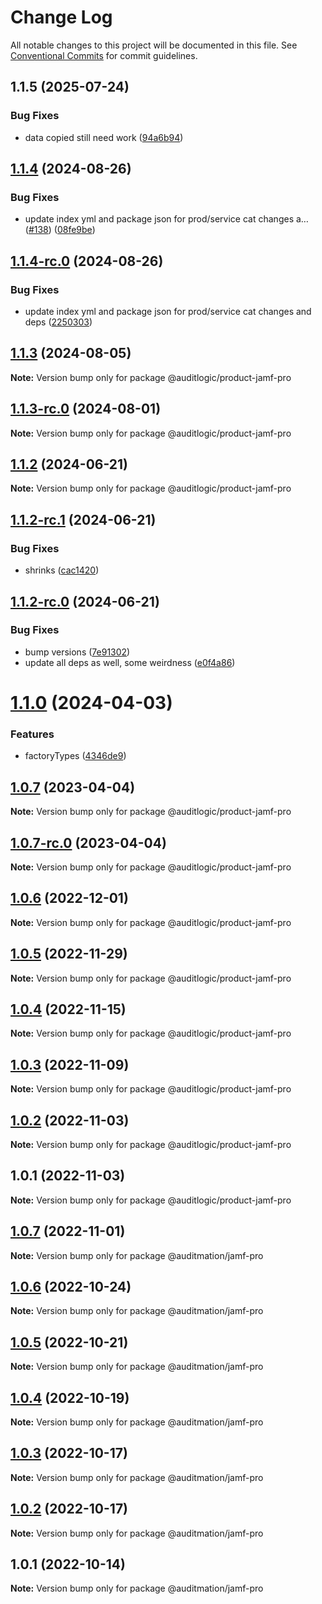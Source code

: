 # Change Log

All notable changes to this project will be documented in this file.
See [Conventional Commits](https://conventionalcommits.org) for commit guidelines.

## 1.1.5 (2025-07-24)


### Bug Fixes

* data copied still need work ([94a6b94](https://github.com/zerobias-org/product/commit/94a6b942fb0516367548599d739529536132755a))





## [1.1.4](https://github.com/auditlogic/product/compare/@auditlogic/product-jamf-pro@1.1.3...@auditlogic/product-jamf-pro@1.1.4) (2024-08-26)


### Bug Fixes

* update index yml and package json for prod/service cat changes a… ([#138](https://github.com/auditlogic/product/issues/138)) ([08fe9be](https://github.com/auditlogic/product/commit/08fe9beb1c8457462a19bc69caa02e6212d97e1a))





## [1.1.4-rc.0](https://github.com/auditlogic/product/compare/@auditlogic/product-jamf-pro@1.1.3...@auditlogic/product-jamf-pro@1.1.4-rc.0) (2024-08-26)


### Bug Fixes

* update index yml and package json for prod/service cat changes and deps ([2250303](https://github.com/auditlogic/product/commit/225030363a363608240135b7ebed386b28f01e4b))





## [1.1.3](https://github.com/auditlogic/product/compare/@auditlogic/product-jamf-pro@1.1.2...@auditlogic/product-jamf-pro@1.1.3) (2024-08-05)

**Note:** Version bump only for package @auditlogic/product-jamf-pro





## [1.1.3-rc.0](https://github.com/auditlogic/product/compare/@auditlogic/product-jamf-pro@1.1.2...@auditlogic/product-jamf-pro@1.1.3-rc.0) (2024-08-01)

**Note:** Version bump only for package @auditlogic/product-jamf-pro





## [1.1.2](https://github.com/auditlogic/product/compare/@auditlogic/product-jamf-pro@1.1.2-rc.1...@auditlogic/product-jamf-pro@1.1.2) (2024-06-21)

**Note:** Version bump only for package @auditlogic/product-jamf-pro





## [1.1.2-rc.1](https://github.com/auditlogic/product/compare/@auditlogic/product-jamf-pro@1.1.2-rc.0...@auditlogic/product-jamf-pro@1.1.2-rc.1) (2024-06-21)


### Bug Fixes

* shrinks ([cac1420](https://github.com/auditlogic/product/commit/cac14200fefcd8183ab69fe89a47bd3f70f563e9))





## [1.1.2-rc.0](https://github.com/auditlogic/product/compare/@auditlogic/product-jamf-pro@1.1.0...@auditlogic/product-jamf-pro@1.1.2-rc.0) (2024-06-21)


### Bug Fixes

* bump versions ([7e91302](https://github.com/auditlogic/product/commit/7e913023b8b312150ed7762c32fbbe616be71de5))
* update all deps as well, some weirdness ([e0f4a86](https://github.com/auditlogic/product/commit/e0f4a864714e2d3de6bbf3da014d5312fe53be2f))





# [1.1.0](https://github.com/auditlogic/product/compare/@auditlogic/product-jamf-pro@1.0.7...@auditlogic/product-jamf-pro@1.1.0) (2024-04-03)


### Features

* factoryTypes ([4346de9](https://github.com/auditlogic/product/commit/4346de92693aee892fccf725338ffc7b80ab182b))





## [1.0.7](https://github.com/auditlogic/product/compare/@auditlogic/product-jamf-pro@1.0.6...@auditlogic/product-jamf-pro@1.0.7) (2023-04-04)

**Note:** Version bump only for package @auditlogic/product-jamf-pro





## [1.0.7-rc.0](https://github.com/auditlogic/product/compare/@auditlogic/product-jamf-pro@1.0.6...@auditlogic/product-jamf-pro@1.0.7-rc.0) (2023-04-04)

**Note:** Version bump only for package @auditlogic/product-jamf-pro





## [1.0.6](https://github.com/auditlogic/product/compare/@auditlogic/product-jamf-pro@1.0.5...@auditlogic/product-jamf-pro@1.0.6) (2022-12-01)

**Note:** Version bump only for package @auditlogic/product-jamf-pro





## [1.0.5](https://github.com/auditlogic/product/compare/@auditlogic/product-jamf-pro@1.0.4...@auditlogic/product-jamf-pro@1.0.5) (2022-11-29)

**Note:** Version bump only for package @auditlogic/product-jamf-pro





## [1.0.4](https://github.com/auditlogic/product/compare/@auditlogic/product-jamf-pro@1.0.3...@auditlogic/product-jamf-pro@1.0.4) (2022-11-15)

**Note:** Version bump only for package @auditlogic/product-jamf-pro





## [1.0.3](https://github.com/auditlogic/product/compare/@auditlogic/product-jamf-pro@1.0.2...@auditlogic/product-jamf-pro@1.0.3) (2022-11-09)

**Note:** Version bump only for package @auditlogic/product-jamf-pro





## [1.0.2](https://github.com/auditlogic/product/compare/@auditlogic/product-jamf-pro@1.0.1...@auditlogic/product-jamf-pro@1.0.2) (2022-11-03)

**Note:** Version bump only for package @auditlogic/product-jamf-pro





## 1.0.1 (2022-11-03)

**Note:** Version bump only for package @auditlogic/product-jamf-pro





## [1.0.7](https://github.com/auditmation/store-content/compare/@auditmation/jamf-pro@1.0.6...@auditmation/jamf-pro@1.0.7) (2022-11-01)

**Note:** Version bump only for package @auditmation/jamf-pro





## [1.0.6](https://github.com/auditmation/store-content/compare/@auditmation/jamf-pro@1.0.5...@auditmation/jamf-pro@1.0.6) (2022-10-24)

**Note:** Version bump only for package @auditmation/jamf-pro





## [1.0.5](https://github.com/auditmation/store-content/compare/@auditmation/jamf-pro@1.0.4...@auditmation/jamf-pro@1.0.5) (2022-10-21)

**Note:** Version bump only for package @auditmation/jamf-pro





## [1.0.4](https://github.com/auditmation/store-content/compare/@auditmation/jamf-pro@1.0.3...@auditmation/jamf-pro@1.0.4) (2022-10-19)

**Note:** Version bump only for package @auditmation/jamf-pro





## [1.0.3](https://github.com/auditmation/store-content/compare/@auditmation/jamf-pro@1.0.2...@auditmation/jamf-pro@1.0.3) (2022-10-17)

**Note:** Version bump only for package @auditmation/jamf-pro





## [1.0.2](https://github.com/auditmation/store-content/compare/@auditmation/jamf-pro@1.0.1...@auditmation/jamf-pro@1.0.2) (2022-10-17)

**Note:** Version bump only for package @auditmation/jamf-pro





## 1.0.1 (2022-10-14)

**Note:** Version bump only for package @auditmation/jamf-pro
